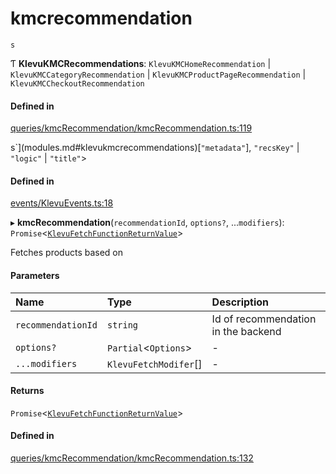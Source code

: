 # kmcrecommendation
    s

Ƭ **KlevuKMCRecommendations**: `KlevuKMCHomeRecommendation` \| `KlevuKMCCategoryRecommendation` \| `KlevuKMCProductPageRecommendation` \| `KlevuKMCCheckoutRecommendation`

#### Defined in

[queries/kmcRecommendation/kmcRecommendation.ts:119](https://github.com/klevultd/frontend-sdk/blob/f14d7e9/packages/klevu-core/src/queries/kmcRecommendation/kmcRecommendation.ts#L119)

s`](modules.md#klevukmcrecommendations)[``"metadata"``], ``"recsKey"`` \| ``"logic"`` \| ``"title"``\>

#### Defined in

[events/KlevuEvents.ts:18](https://github.com/klevultd/frontend-sdk/blob/f14d7e9/packages/klevu-core/src/events/KlevuEvents.ts#L18)



▸ **kmcRecommendation**(`recommendationId`, `options?`, ...`modifiers`): `Promise`<[`KlevuFetchFunctionReturnValue`](modules.md#klevufetchfunctionreturnvalue)\>

Fetches products based on

#### Parameters

| Name | Type | Description |
| :------ | :------ | :------ |
| `recommendationId` | `string` | Id of recommendation in the backend |
| `options?` | `Partial`<`Options`\> | - |
| `...modifiers` | `KlevuFetchModifer`[] | - |

#### Returns

`Promise`<[`KlevuFetchFunctionReturnValue`](modules.md#klevufetchfunctionreturnvalue)\>

#### Defined in

[queries/kmcRecommendation/kmcRecommendation.ts:132](https://github.com/klevultd/frontend-sdk/blob/f14d7e9/packages/klevu-core/src/queries/kmcRecommendation/kmcRecommendation.ts#L132)

